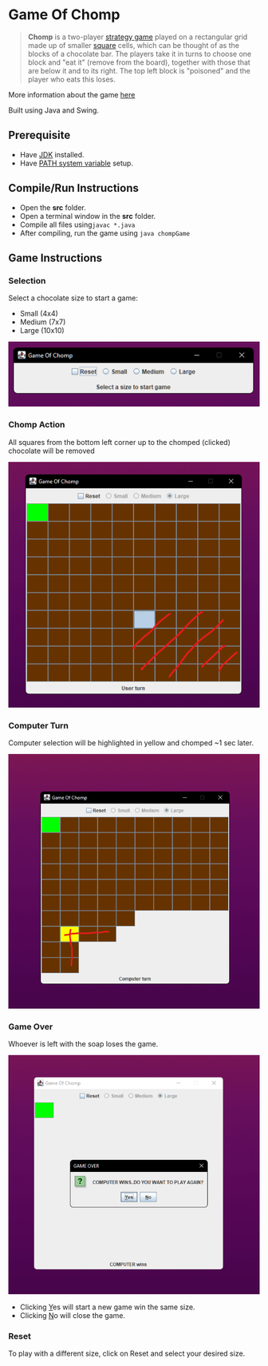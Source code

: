 # Game Of Chomp

>**Chomp** is a two-player [strategy game](https://en.wikipedia.org/wiki/Abstract_strategy_game "Abstract strategy game") played on a rectangular grid made up of smaller [square](https://en.wikipedia.org/wiki/Square_(geometry) "Square (geometry)") cells, which can be thought of as the blocks of a chocolate bar. The players take it in turns to choose one block and "eat it" (remove from the board), together with those that are below it and to its right. The top left block is "poisoned" and the player who eats this loses.

More information about the game [here](https://en.wikipedia.org/wiki/Chomp)

Built using Java and Swing.  


## Prerequisite

- Have [JDK](https://www.oracle.com/java/technologies/downloads/#jdk17-windows) installed.
- Have [PATH system variable](https://www.java.com/en/download/help/path.html) setup.  


## Compile/Run Instructions

- Open the **src** folder.
- Open a terminal window in the **src** folder.
- Compile all files using`javac *.java`
- After compiling, run the game using `java chompGame`  


## Game Instructions  

### Selection

Select a chocolate size to start a game:

- Small (4x4)
- Medium (7x7)
- Large (10x10)

 <img src="screenshots/img1.png">  


### Chomp Action

All squares from the bottom left corner up to the chomped (clicked) chocolate will be removed

<img src="screenshots/img2.png">  
 

### Computer Turn

Computer selection will be highlighted in yellow and chomped ~1 sec later.  

<img src="screenshots/img3.png">


### Game Over

Whoever is left with the soap loses the game.  

<img src="screenshots/img4.png">

- Clicking <u>Y</u>es will start a new game win the same size.
- Clicking <u>N</u>o will close the game.  


### Reset
To play with a different size, click on Reset and select your desired size.
